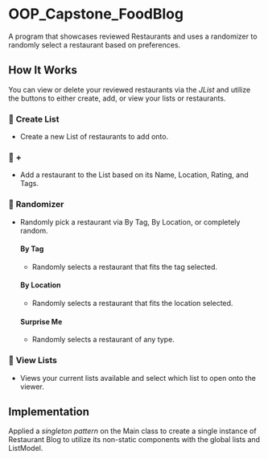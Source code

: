 # OOP_Capstone_FoodBlog
A program that showcases reviewed Restaurants and uses a randomizer to randomly select a restaurant based on preferences.
## How It Works
You can view or delete your reviewed restaurants via the *JList* and utilize the buttons to either create, add, or view your lists or restaurants.

### 📝 **Create List** 
- Create a new List of restaurants to add onto.

### 🍴 **+** 
- Add a restaurant to the List based on its Name, Location, Rating, and Tags.

### 🎲 **Randomizer** 
- Randomly pick a restaurant via By Tag, By Location, or completely random.
  #### By Tag
  - Randomly selects a restaurant that fits the tag selected.
  #### By Location
  - Randomly selects a restaurant that fits the location selected.
  #### Surprise Me
  - Randomly selects a restaurant of any type.

### 📃 **View Lists** 
- Views your current lists available and select which list to open onto the viewer.


## Implementation
Applied a *singleton pattern* on the Main class to create a single instance of Restaurant Blog to utilize its non-static components with the global lists and ListModel.

